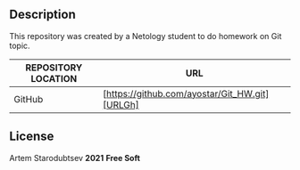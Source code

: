 ## Description
This repository was created by a Netology student to do homework on Git topic.

| REPOSITORY LOCATION | URL |
| ------ | ------ |
| GitHub | [https://github.com/ayostar/Git_HW.git][URLGh] |

## License

Artem Starodubtsev
**2021**
**Free Soft**
